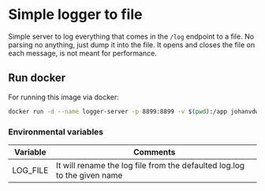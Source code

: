 # Simple logger to file
Simple server to log everything that comes in the `/log` endpoint to a file.
No parsing no anything, just dump it into the file.
It opens and closes the file on each message, is not meant for performance.

## Run docker
For running this image via docker:
```bash
docker run -d --name logger-server -p 8899:8899 -v $(pwd):/app johanvdwm/logger-server:latest
```

### Environmental variables
| Variable 	| Comments 	|
|----------	|----------	|
|LOG_FILE | It will rename the log file from the defaulted log.log to the given name |
